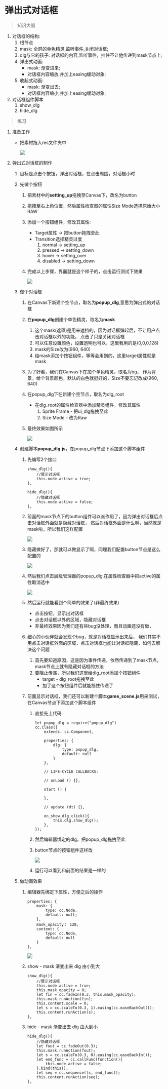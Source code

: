 # 弹出式对话框

> 知识大纲
1. 对话框的结构:
    1. 根节点
    2. mask: 全屏的单色精灵,监听事件,关闭对话框;
    3. dlg与它的孩子: 对话框的内容,监听事件，挡住不让他传递到mask节点上;
    4. 弹出式动画:
        * mask: 渐变进来;
        * 对话框内容缩放,并加上easing缓动对象;
    5. 收起式动画:
        * mask: 渐变出去;
        * 对话框内容缩小,并加上easing缓动对象;
2. 对话框组件脚本
    1. show_dlg
    2. hide_dlg
    
> 练习
1. 准备工作    
    * 把素材拖入res文件夹中
        
        ![](./images/素材放入res中.jpg)
        
2. 弹出式对话框的制作
    1. 目标是点击个按钮，弹出对话框，在点击周围，对话框小时    
    2. 先做个按钮
        1. 把素材中的**setting_up**拖拽至Canvas下，改名为button
        2. 拖拽至右上角位置，然后属性检查器的属性Size Mode选择原始大小RAW
        3. 添加一个按钮组件，修改其属性:
            * Target属性 -> 把button拖拽至此
            * Transition选择精灵过度
                1. normal -> setting_up
                2. pressed -> setting_down
                3. hover -> setting_over
                4. disabled -> setting_down
        4. 完成以上步骤，界面就是这个样子的，点击运行测试下效果 
        
            ![](./images/按钮transition设置.jpg) 
    
    3. 做个对话框
        1. 在Canvas下新建个空节点，取名为**popup_dlg**,意思为弹出式的对话框  
        2. 在**popup_dlg**创建个单色精灵，取名为**mask**
            1. 这个mask(遮罩)是用来遮挡的，因为对话框弹起后，不让用户点击对话框以外的功能，
                点击了只是关闭对话框 
            2. 可以任意设置颜色，设置透明也可以，这里我用的是(0,0,0,128)
            3. mask的Size改为(960, 640)  
            4. 给mask添加个按钮组件，等等会用到的，这里target属性就是mask 
        3. 为了好看，我们在Canvas下在加个单色精灵，取名为bg，
            作为背景，给个背景颜色，默认的白色就挺好的，Size不要忘记改成(960, 640) 
        4. 在popup_dlg下在新建个空节点，取名为dlg_root
            * 在dlg_root的属性检查器中添加精灵组件，修改其属性
                1. Sprite Frame - 把ui_dlg拖拽至此
                2. Size Mode - 改为Raw   
        5. 最终效果如图所示    
            
            ![](./images/dlg图片设置.jpg)  
            
    4. 创建脚本**popup_dlg.js**，在popup_dlg节点下添加这个脚本组件
        1. 先编写2个接口
            ```
            show_dlg(){
                //展示对话框
                this.node.active = true;
            },
        
            hide_dlg(){
                //隐藏对话框
                this.node.active = false;
            },
            ```          
        2. 前面的mask节点下的button组件可以派作用了，因为弹出对话框后点击对话框外面就是隐藏对话框，
            然后对话框外面是什么啊，当然就是mask啦，所以我们这样配置
            
            ![](./images/配置mask的button组件.jpg)
         
        3. 隐藏做好了，那就可以做显示了啊，同理我们配置button节点是这么配置的
        
            ![](./images/button节点的配置.jpg)
            
        4. 然后我们点击层级管理器的popup_dlg,在属性检查器中把active的属性取消选中   
        
            ![](./images/popup_dlg的active属性取消选中.jpg) 
            
        5. 然后运行就能看到个简单的效果了(非最终效果)
            * 点击按钮，显示出对话框
            * 点击对话框以外的区域，隐藏对话框
            * 非最终效果因为我们还有些bug没处理，而且动画还没有做，
            
        6. 细心的小伙伴就会发现个bug，就是对话框显示出来后，
            我们其实不用点击对话框外面的区域，点击对话框也能让对话框隐藏，如何去解决这个问题  
            1. 首先要知道原因，这是因为事件传递，依然传递到了mask节点，mask节点上就有隐藏对话框的方法
            2. 要阻止传递，所以我们这里给dlg_root添加个按钮组件   
                * target - dlg_root拖拽至此
                * 加了这个按钮组件后就能挡住传递了
                
        7. 前面显示对话框，我们还可以新建个脚本**game_scene.js**用来测试，在Canvas节点下添加这个脚本组件
            1. 直接先上代码   
                ```
                let popup_dlg = require("popup_dlg")
                cc.Class({
                    extends: cc.Component,
                
                    properties: {
                        dlg: {
                            type: popup_dlg,
                            default: null
                        }
                    },
                
                    // LIFE-CYCLE CALLBACKS:
                
                    // onLoad () {},
                
                    start () {
                
                    },
                
                    // update (dt) {},
                
                    on_show_dlg_click(){
                        this.dlg.show_dlg();
                    },
                });
                ```
            2. 然后编辑器绑定的dlg，把popup_dlg拖拽至此
            3. button节点的按钮组件这样改  
                
                ![](./images/修改button节点的按钮组件属性.jpg)
                
            4. 运行可以看到和前面的结果是一样的 
    5. 做动画效果
        1. 编辑器先绑定下属性，方便之后的操作
            ```
            properties: {
                mask: {
                    type: cc.Node,
                    default: null;
                },
                mask_opacity： 128,
                content: {
                    type: cc.Node,
                    default: null
                }
            },
            ```
            
            ![](./images/编辑器绑定mask和dlg.jpg)
            
        2. show - mask 渐变出来 dlg 由小到大
            ```
            show_dlg(){
                //展示对话框
                this.node.active = true;
                this.mask_opacity = 0;
                let fin = cc.fadeIn(0.3, this.mask_opacity);
                this.mask.runAction(fin);
                this.content.scale = 0;
                let s = cc.scaleTo(0.3, 1).easing(cc.easeBackOut()); 
                this.content.runAction(s);
            },
            ```  
        3. hide - mask 渐变出去 dlg 由大到小   
            ```
            hide_dlg(){
                //隐藏对话框
                let fout = cc.fadeOut(0.3);
                this.mask.runAction(fout);
                let s = cc.scaleTo(0.3, 0).easing(cc.easeBackIn());
                let end_func = cc.callFunc(function(){
                    this.node.active = false;
                }.bind(this));
                let seq = cc.sequence([s, end_func]);
                this.content.runAction(seq);
            },
            ```                  
             
        
            
            
                 
    
    
